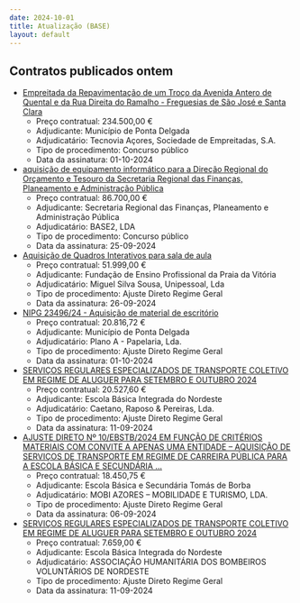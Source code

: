 ```yaml
---
date: 2024-10-01
title: Atualização (BASE)
layout: default
---
```

## Contratos publicados ontem

* [Empreitada da Repavimentação de um Troço da Avenida Antero de Quental e da Rua Direita do Ramalho - Freguesias de São José e Santa Clara](https://www.base.gov.pt/Base4/pt/detalhe/?type=contratos&id=10946461)
  * Preço contratual: 234.500,00 €
  * Adjudicante: Município de Ponta Delgada
  * Adjudicatário: Tecnovia Açores, Sociedade de Empreitadas, S.A.
  * Tipo de procedimento: Concurso público
  * Data da assinatura: 01-10-2024
* [aquisição de equipamento informático para a Direção Regional do Orçamento e Tesouro da Secretaria Regional das Finanças, Planeamento e Administração Pública](https://www.base.gov.pt/Base4/pt/detalhe/?type=contratos&id=10946520)
  * Preço contratual: 86.700,00 €
  * Adjudicante: Secretaria Regional das Finanças, Planeamento e Administração Pública
  * Adjudicatário: BASE2, LDA
  * Tipo de procedimento: Concurso público
  * Data da assinatura: 25-09-2024
* [Aquisição de Quadros Interativos para sala de aula](https://www.base.gov.pt/Base4/pt/detalhe/?type=contratos&id=10946079)
  * Preço contratual: 51.999,00 €
  * Adjudicante: Fundação de Ensino Profissional da Praia da Vitória
  * Adjudicatário: Miguel Silva Sousa, Unipessoal, Lda
  * Tipo de procedimento: Ajuste Direto Regime Geral
  * Data da assinatura: 26-09-2024
* [NIPG 23496/24 - Aquisição de material de escritório](https://www.base.gov.pt/Base4/pt/detalhe/?type=contratos&id=10946279)
  * Preço contratual: 20.816,72 €
  * Adjudicante: Município de Ponta Delgada
  * Adjudicatário: Plano A - Papelaria, Lda.
  * Tipo de procedimento: Ajuste Direto Regime Geral
  * Data da assinatura: 01-10-2024
* [SERVIÇOS REGULARES ESPECIALIZADOS DE TRANSPORTE COLETIVO EM REGIME DE ALUGUER PARA SETEMBRO E OUTUBRO 2024](https://www.base.gov.pt/Base4/pt/detalhe/?type=contratos&id=10946333)
  * Preço contratual: 20.527,60 €
  * Adjudicante: Escola Básica Integrada do Nordeste
  * Adjudicatário: Caetano, Raposo & Pereiras, Lda.
  * Tipo de procedimento: Ajuste Direto Regime Geral
  * Data da assinatura: 11-09-2024
* [AJUSTE DIRETO Nº 10/EBSTB/2024 EM FUNÇÃO DE CRITÉRIOS MATERIAIS COM CONVITE A APENAS UMA ENTIDADE – AQUISIÇÃO DE SERVIÇOS DE TRANSPORTE EM REGIME DE CARREIRA PÚBLICA PARA A ESCOLA BÁSICA E SECUNDÁRIA ...](https://www.base.gov.pt/Base4/pt/detalhe/?type=contratos&id=10945711)
  * Preço contratual: 18.450,75 €
  * Adjudicante: Escola Básica e Secundária Tomás de Borba
  * Adjudicatário: MOBI AZORES – MOBILIDADE E TURISMO, LDA.
  * Tipo de procedimento: Ajuste Direto Regime Geral
  * Data da assinatura: 06-09-2024
* [SERVIÇOS REGULARES ESPECIALIZADOS DE TRANSPORTE COLETIVO EM REGIME DE ALUGUER PARA SETEMBRO E OUTUBRO 2024](https://www.base.gov.pt/Base4/pt/detalhe/?type=contratos&id=10946318)
  * Preço contratual: 7.659,00 €
  * Adjudicante: Escola Básica Integrada do Nordeste
  * Adjudicatário: ASSOCIAÇÃO HUMANITÁRIA DOS BOMBEIROS VOLUNTÁRIOS DE NORDESTE
  * Tipo de procedimento: Ajuste Direto Regime Geral
  * Data da assinatura: 11-09-2024
